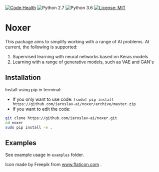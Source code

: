 [![Code Health](https://landscape.io/github/noxer-org/noxer/master/landscape.svg?style=flat)](https://landscape.io/github/noxer-org/noxer/master)
![Python 2.7](https://img.shields.io/badge/python-2.7-blue.svg)
![Python 3.6](https://img.shields.io/badge/python-3.6-blue.svg)
[![License: MIT](https://img.shields.io/badge/License-MIT-yellow.svg)](https://opensource.org/licenses/MIT)

# Noxer

This package aims to simplify working with a range of AI problems. At current,
the following is supported:

1. Supervised learning with neural networks based on Keras models
2. Learning with a range of generative models, such as VAE and GAN's

## Installation

Install using pip in terminal:

* If you only want to use code: `[sudo] pip install https://github.com/iaroslav-ai/noxer/archive/master.zip`
* If you want to edit the code:
```bash
git clone https://github.com/iaroslav-ai/noxer.git
cd noxer
sudo pip install -e .
```

## Examples

See example usage in `examples` folder. 

Icon made by Freepik from www.flaticon.com .
